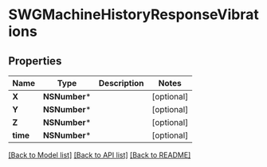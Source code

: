 # SWGMachineHistoryResponseVibrations

## Properties
Name | Type | Description | Notes
------------ | ------------- | ------------- | -------------
**X** | **NSNumber*** |  | [optional] 
**Y** | **NSNumber*** |  | [optional] 
**Z** | **NSNumber*** |  | [optional] 
**time** | **NSNumber*** |  | [optional] 

[[Back to Model list]](../README.md#documentation-for-models) [[Back to API list]](../README.md#documentation-for-api-endpoints) [[Back to README]](../README.md)


